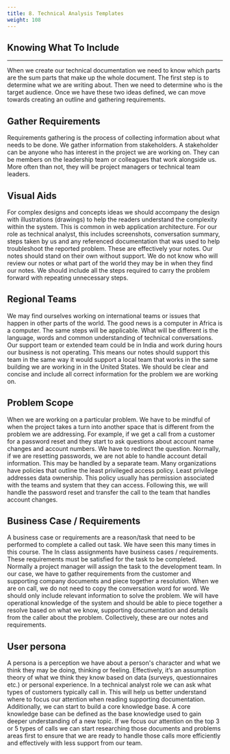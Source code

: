 ```yaml
---
title: 8. Technical Analysis Templates
weight: 108
---
```


## Knowing What To Include
***
When we create our technical documentation we need to know which parts are the sum parts that make up the whole document. The first step is to determine what we are writing about. Then we need to determine who is the target audience. Once we have these two ideas defined, we can move towards creating an outline and gathering requirements.   

## Gather Requirements 

Requirements gathering is the process of collecting information about what needs to be done. We gather information from stakeholders. A stakeholder can be anyone who has interest in the project we are working on. They can be members on the leadership team or colleagues that work alongside us. More often than not, they will be project managers or technical team leaders. 

## Visual Aids

For complex designs and concepts ideas we should accompany the design with illustrations (drawings) to help the readers understand the complexity within the system.  This is common in web application architecture. For our role as technical analyst, this includes screenshots, conversation summary, steps taken by us and any referenced documentation that was used to help troubleshoot the reported problem. These are effectively your notes. Our notes should stand on their own without support. We do not know who will review our notes or what part of the world they may be in when they find our notes. We should include all the steps required to carry the problem forward with repeating unnecessary steps. 

## Regional Teams 

We may find ourselves working on international teams or issues that happen in other parts of the world. The good news is a computer in Africa is a computer. The same steps will be applicable. What will be different is the language, words and common understanding of technical conversations. Our support team or extended team could be in India and work during hours our business is not operating. This means our notes should support this team in the same way it would support a local team that works in the same building we are working in in the United States. We should be clear and concise and include all correct information for the problem we are working on. 

## Problem Scope

When we are working on a particular problem. We have to be mindful of when the project takes a turn into another space that is different from the problem we are addressing. For example, if we get a call from a customer for a password reset and they start to ask questions about account name changes and account numbers. We have to redirect the question. Normally, if we are resetting passwords, we are not able to handle account detail information. This may be handled by a separate team. Many organizations have policies that outline the least privileged access policy. Least privilege addresses data ownership.  This policy usually has permission associated with the teams and system that they can access. Following this, we will handle the password reset and transfer the call to the team that handles account changes. 

## Business Case / Requirements

A business case or requirements are a reason/task that need to be performed to complete a called out task. We have seen this many times in this course. The In class assignments have business cases / requirements. These requirements must be satisfied for the task to be completed. 
Normally a project manager will assign the task to the development team. In our case, we have to gather requirements from the customer and supporting company documents and piece together a resolution.  When we are on call, we do not need to copy the conversation word for word. We should only include relevant information to solve the problem.  We will have operational knowledge of the system and should be able to piece together a resolve based on what we know, supporting documentation and details from the caller about the problem. Collectively, these are our notes and requirements.  

## User persona

A persona is a perception we have about a person's character and what we think they may be doing, thinking or feeling.  Effectively, it’s an assumption theory of what we think they know based on data (surveys, questionnaires etc.) or personal experience.  In a technical analyst role we can ask what types of customers typically call in. This will help us better understand where to focus our attention when reading supporting documentation. Additionally, we can start to build a core knowledge base. A core knowledge base can be defined as the base knowledge used to gain deeper understanding of a new topic. If we focus our attention on the top 3 or 5 types of calls we can start researching those documents and problems areas first to ensure that we are ready to handle those calls more efficiently and effectively with less support from our team. 
